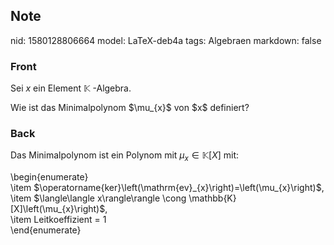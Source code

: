 ## Note
nid: 1580128806664
model: LaTeX-deb4a
tags: Algebraen
markdown: false

### Front
Sei $x$ ein Element $\mathbb{K}$ -Algebra.
<div>
  Wie ist das Minimalpolynom $\mu_{x}$ von $x$ definiert?
</div>

### Back
Das Minimalpolynom ist ein Polynom mit $\mu_{x} \in \mathbb{K}[X]$
mit:
<div>
  \begin{enumerate}
  <div>
    <div>
      \item
      $\operatorname{ker}\left(\mathrm{ev}_{x}\right)=\left(\mu_{x}\right)$,
    </div>
    <div>
      \item $\langle\langle x\rangle\rangle \cong
      \mathbb{K}[X]\left(\mu_{x}\right)$,
    </div>
  </div>
</div>
<div>
  \item Leitkoeffizient = 1
</div>
<div>
  \end{enumerate}
</div>
